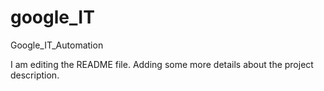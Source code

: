 # google_IT
Google_IT_Automation

I am editing the README file. Adding some more details about the project description.
